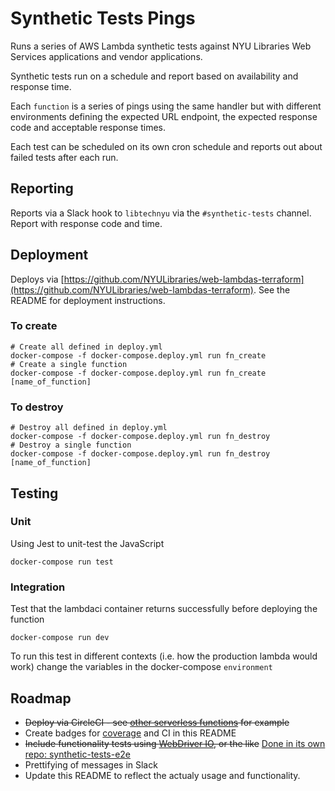 # Synthetic Tests Pings

Runs a series of AWS Lambda synthetic tests against NYU Libraries Web Services applications and vendor applications.

Synthetic tests run on a schedule and report based on availability and response time.

Each `function` is a series of pings using the same handler but with different environments defining the expected URL endpoint, the expected response code and acceptable response times.

Each test can be scheduled on its own cron schedule and reports out about failed tests after each run.

## Reporting

Reports via a Slack hook to `libtechnyu` via the `#synthetic-tests` channel. Report with response code and time.

## Deployment

Deploys via [https://github.com/NYULibraries/web-lambdas-terraform](https://github.com/NYULibraries/web-lambdas-terraform). See the README for deployment instructions.

### To create

```
# Create all defined in deploy.yml
docker-compose -f docker-compose.deploy.yml run fn_create
# Create a single function
docker-compose -f docker-compose.deploy.yml run fn_create [name_of_function]
```

### To destroy

```
# Destroy all defined in deploy.yml
docker-compose -f docker-compose.deploy.yml run fn_destroy
# Destroy a single function
docker-compose -f docker-compose.deploy.yml run fn_destroy [name_of_function]
```

## Testing

### Unit

Using Jest to unit-test the JavaScript

```
docker-compose run test
```

### Integration 

Test that the lambdaci container returns successfully before deploying the function

```
docker-compose run dev
```

To run this test in different contexts (i.e. how the production lambda would work) change the variables in the docker-compose `environment` 

## Roadmap

- ~~Deploy via CircleCI - see [other serverless functions](https://github.com/NYULibraries/bobcat-linker/blob/master/.circleci/config.yml) for example~~
- Create badges for [coverage](https://www.npmjs.com/package/jest-coverage-badges) and CI in this README
- ~~Include functionality tests using [WebDriver IO](https://webdriver.io/), or the like~~ [Done in its own repo: synthetic-tests-e2e](https://github.com/NYULibraries/synthetic-tests-e2e)
- Prettifying of messages in Slack
- Update this README to reflect the actualy usage and functionality.

